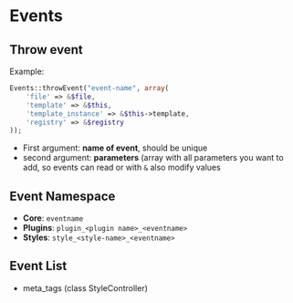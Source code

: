 # Events

## Throw event

Example:
```php
Events::throwEvent("event-name", array(
	'file' => &$file,
	'template' => &$this,
	'template_instance' => &$this->template,
	'registry' => &$registry
));
```

  - First argument: **name of event**, should be unique
  - second argument: **parameters** (array with all parameters you want to add, so events can read or with `&` also modify values
  
## Event Namespace

  - **Core**: `eventname`
  - **Plugins**: `plugin_<plugin name>_<eventname>`
  - **Styles**: `style_<style-name>_<eventname>`
  
## Event List

  - meta_tags (class StyleController)